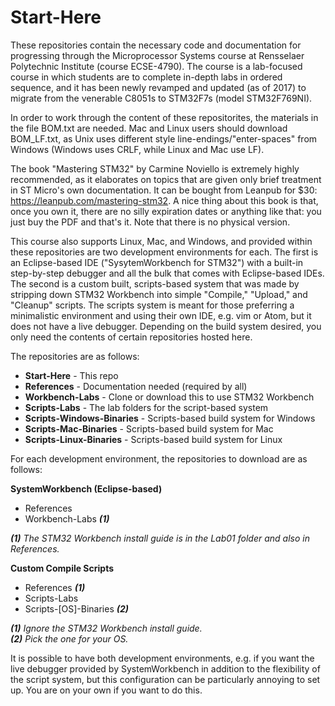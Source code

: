 # Start-Here

These repositories contain the necessary code and documentation for progressing through the Microprocessor Systems course at Rensselaer Polytechnic Institute (course ECSE-4790). The course is a lab-focused course in which students are to complete in-depth labs in ordered sequence, and it has been newly revamped and updated (as of 2017) to migrate from the venerable C8051s to STM32F7s (model STM32F769NI).

In order to work through the content of these repositorites, the materials in the file BOM.txt are needed. Mac and Linux users should download BOM_LF.txt, as Unix uses different style line-endings/"enter-spaces" from Windows (Windows uses CRLF, while Linux and Mac use LF).  

The book "Mastering STM32" by Carmine Noviello is extremely highly recommended, as it elaborates on topics that are given only brief treatment in ST Micro's own documentation. It can be bought from Leanpub for $30: https://leanpub.com/mastering-stm32. A nice thing about this book is that, once you own it, there are no silly expiration dates or anything like that: you just buy the PDF and that's it. Note that there is no physical version.

This course also supports Linux, Mac, and Windows, and provided within these repositories are two development environments for each. The first is an Eclipse-based IDE ("SysytemWorkbench for STM32") with a built-in step-by-step debugger and all the bulk that comes with Eclipse-based IDEs. The second is a custom built, scripts-based system that was made by stripping down STM32 Workbench into simple "Compile," "Upload," and "Cleanup" scripts. The scripts system is meant for those preferring a minimalistic environment and using their own IDE, e.g. vim or Atom, but it does not have a live debugger. Depending on the build system desired, you only need the contents of certain repositories hosted here.

The repositories are as follows:

- **Start-Here** - This repo  
- **References** - Documentation needed (required by all)  
- **Workbench-Labs** - Clone or download this to use STM32 Workbench  
- **Scripts-Labs** - The lab folders for the script-based system  
- **Scripts-Windows-Binaries** - Scripts-based build system for Windows  
- **Scripts-Mac-Binaries** - Scripts-based build system for Mac  
- **Scripts-Linux-Binaries** - Scripts-based build system for Linux  

For each development environment, the repositories to download are as follows:

**SystemWorkbench (Eclipse-based)**  
- References  
- Workbench-Labs ***(1)***

***(1)*** *The STM32 Workbench install guide is in the Lab01 folder and also in References.*  

**Custom Compile Scripts**  
- References ***(1)***  
- Scripts-Labs  
- Scripts-[OS]-Binaries ***(2)***   

***(1)*** *Ignore the STM32 Workbench install guide.*  
***(2)*** *Pick the one for your OS.*  

It is possible to have both development environments, e.g. if you want the live debugger provided by SystemWorkbench in addition to the flexibility of the script system, but this configuration can be particularly annoying to set up. You are on your own if you want to do this.
